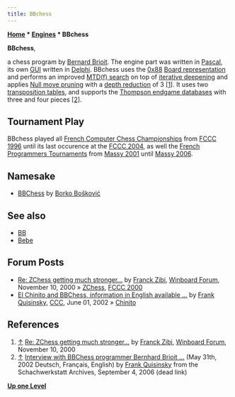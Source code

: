 ```yaml
---
title: BBchess
---
```

**[Home](Home "Home") * [Engines](Engines "Engines") * BBchess**

**BBchess**,

a chess program by [Bernard Brioit](Bernard_Brioit "Bernard Brioit"). The engine part was written in [Pascal](Pascal "Pascal"), its own [GUI](GUI "GUI") written in [Delphi](Delphi "Delphi").
BBchess uses the [0x88](0x88 "0x88") [Board representation](Board_Representation "Board Representation") and performs an improved [MTD(f) search](</MTD(f)> "MTD(f)") on top of [iterative deepening](Iterative_Deepening "Iterative Deepening") and applies [Null move pruning](Null_Move_Pruning "Null Move Pruning") with a [depth reduction](Depth_Reduction_R "Depth Reduction R") of 3 <a id="cite-note-1" href="#cite-ref-1">[1]</a>.
It uses two [transposition tables](Transposition_Table "Transposition Table"), and supports the [Thompson endgame databases](Thompson%27s_Databases "Thompson's Databases") with three and four pieces <a id="cite-note-2" href="#cite-ref-2">[2]</a>.

## Tournament Play

BBchess played all [French Computer Chess Championships](French_Computer_Chess_Championship "French Computer Chess Championship") from [FCCC 1996](FCCC_1996 "FCCC 1996") until its last occurence at the [FCCC 2004](FCCC_2004 "FCCC 2004"), as well the [French Programmers Tournaments](French_Programmers_Tournament "French Programmers Tournament") from [Massy 2001](Massy_2001 "Massy 2001") until [Massy 2006](Massy_2006 "Massy 2006").

## Namesake

- [BBChess](</BBChess_(SI)> "BBChess (SI)") by [Borko Bošković](Borko_Bo%C5%A1kovi%C4%87 "Borko Bošković")

## See also

- [BB](BB "BB")
- [Bebe](Bebe "Bebe")

## Forum Posts

- [Re: ZChess getting much stronger...](http://www.open-aurec.com/wbforum/viewtopic.php?f=18&t=32639&start=1) by [Franck Zibi](Franck_Zibi "Franck Zibi"), [Winboard Forum](Computer_Chess_Forums "Computer Chess Forums"), November 10, 2000 » [ZChess](ZChess "ZChess"), [FCCC 2000](FCCC_2000 "FCCC 2000")
- [El Chinito and BBChess, information in English available ...](https://www.stmintz.com/ccc/index.php?id=233358) by [Frank Quisinsky](Frank_Quisinsky "Frank Quisinsky"), [CCC](CCC "CCC"), June 01, 2002 » [Chinito](Chinito "Chinito")

## References

1. <a id="cite-ref-1" href="#cite-note-1">↑</a> [Re: ZChess getting much stronger...](http://www.open-aurec.com/wbforum/viewtopic.php?f=18&t=32639&start=1) by [Franck Zibi](Franck_Zibi "Franck Zibi"), [Winboard Forum](Computer_Chess_Forums "Computer Chess Forums"), November 10, 2000
1. <a id="cite-ref-2" href="#cite-note-2">↑</a> [Interview with BBChess programmer Bernhard Brioit ...](http://www.chessprogram.de/messages/19513.htm) (May 31th, 2002 Deutsch, Français, English) by [Frank Quisinsky](Frank_Quisinsky "Frank Quisinsky") from the Schachwerkstatt Archives, September 4, 2006 (dead link)

**[Up one Level](Engines "Engines")**

